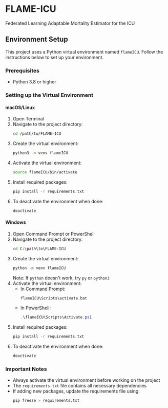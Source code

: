 # FLAME-ICU
Federated Learning Adaptable Mortality Estimator for the ICU

## Environment Setup

This project uses a Python virtual environment named `flameICU`. Follow the instructions below to set up your environment.

### Prerequisites

- Python 3.8 or higher

### Setting up the Virtual Environment

#### macOS/Linux

1. Open Terminal
2. Navigate to the project directory:
   ```bash
   cd /path/to/FLAME-ICU
   ```
3. Create the virtual environment:
   ```bash
   python3 -m venv flameICU
   ```
4. Activate the virtual environment:
   ```bash
   source flameICU/bin/activate
   ```
5. Install required packages:
   ```bash
   pip install -r requirements.txt
   ```
6. To deactivate the environment when done:
   ```bash
   deactivate
   ```

#### Windows

1. Open Command Prompt or PowerShell
2. Navigate to the project directory:
   ```cmd
   cd C:\path\to\FLAME-ICU
   ```
3. Create the virtual environment:
   ```cmd
   python -m venv flameICU
   ```
   Note: If `python` doesn't work, try `py` or `python3`
4. Activate the virtual environment:
   - In Command Prompt:
     ```cmd
     flameICU\Scripts\activate.bat
     ```
   - In PowerShell:
     ```powershell
     .\flameICU\Scripts\Activate.ps1
     ```
5. Install required packages:
   ```cmd
   pip install -r requirements.txt
   ```
6. To deactivate the environment when done:
   ```cmd
   deactivate
   ```

### Important Notes

- Always activate the virtual environment before working on the project
- The `requirements.txt` file contains all necessary dependencies
- If adding new packages, update the requirements file using:
  ```bash
  pip freeze > requirements.txt
  ```
